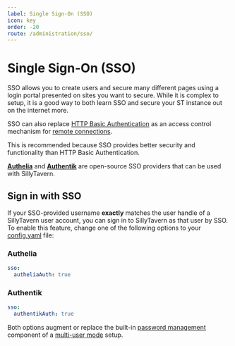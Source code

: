 ```yaml
---
label: Single Sign-On (SSO)
icon: key
order: -20
route: /administration/sso/
---
```


# Single Sign-On (SSO)

SSO allows you to create users and secure many different pages using a login portal presented on sites you want to secure. While it is complex to setup, it is a good way to both learn SSO and secure your ST instance out on the internet more.

SSO can also replace [HTTP Basic Authentication](/Administration/remote-connections.md#access-control-by-http-basic-authentication) as an access control mechanism for [remote connections](/Administration/remote-connections.md#access-control).

This is recommended because SSO provides better security and functionality than HTTP Basic Authentication.

[**Authelia**](https://www.authelia.com/) and [**Authentik**](https://goauthentik.io/) are open-source SSO providers that can be used with SillyTavern.

## Sign in with SSO

If your SSO-provided username **exactly** matches the user handle of a SillyTavern user account, you can sign in to SillyTavern as that user by SSO. To enable this feature, change one of the following options to your [config.yaml](/Administration/config-yaml.md#sso-auto-login) file:

### Authelia

```yaml
sso:
  autheliaAuth: true
```

### Authentik

```yaml
sso:
  authentikAuth: true
```

Both options augment or replace the built-in [password management](/Usage/User_Settings/User_Settings.md#account-management) component of a [multi-user mode](/Administration/multi-user.md) setup.
